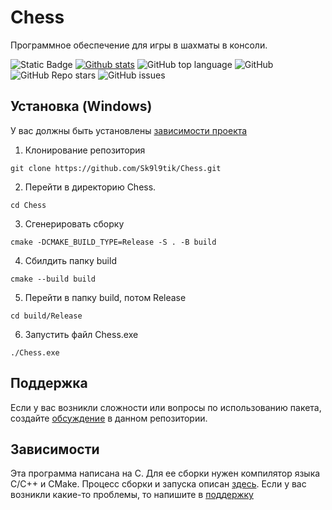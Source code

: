# Chess
Программное обеспечение для игры в шахматы в консоли.

<!--Блок информации о репозитории в бейджах-->
![Static Badge](https://img.shields.io/badge/Sk9l9tik-Chess-Chess)
[![Github stats](https://img.shields.io/github/downloads/Sk9l9tik/Chess/total.svg?style=for-the-badge&color=red)](https://somsubhra.github.io/github-release-stats/?username=Sk9l9tik&repository=Chess)
![GitHub top language](https://img.shields.io/github/languages/top/Sk9l9tik/Chess)
![GitHub](https://img.shields.io/github/license/Sk9l9tik/Chess)
![GitHub Repo stars](https://img.shields.io/github/stars/Sk9l9tik/Chess)
![GitHub issues](https://img.shields.io/github/issues/Sk9l9tik/Chess)

<!--Установка-->

## Установка (Windows)

У вас должны быть установлены [зависимости проекта](https://github.com/Sk9l9tik/Chess#зависимости)

1. Клонирование репозитория 

```git clone https://github.com/Sk9l9tik/Chess.git```

2.  Перейти в директорию Chess.

```cd Chess```

3.  Сгенерировать сборку

```cmake -DCMAKE_BUILD_TYPE=Release -S . -B build```

4. Сбилдить папку build

```cmake --build build```

5. Перейти в папку build, потом Release

```cd build/Release```

6.  Запустить файл Chess.exe

```./Chess.exe```


<!--Пользовательская документация

## Документация
Пользовательскую документацию можно получить по [этой ссылке](./docs/ru/index.md).[Релизы программы]: https://github.com/OkulusDev/Oxygen/releases-->


<!--Поддержка-->
## Поддержка
Если у вас возникли сложности или вопросы по использованию пакета, создайте [обсуждение](https://github.com/Sk9l9tik/Chess/issues/new/choose) в данном репозитории.

<!--зависимости-->
## Зависимости
Эта программа написана на С. Для ее сборки нужен компилятор языка С/С++ и CMake.
Процесс сборки и запуска описан [здесь](https://github.com/Sk9l9tik/Chess#установка). Если у вас возникли какие-то проблемы, то напишите в [поддержку](https://github.com/Sk9l9tik/Chess#поддержка)
